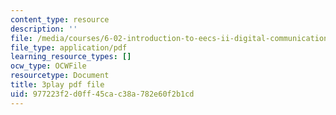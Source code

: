 ```yaml
---
content_type: resource
description: ''
file: /media/courses/6-02-introduction-to-eecs-ii-digital-communication-systems-fall-2012/977223f2d0ff45cac38a782e60f2b1cd_oIezCGjxV3A.pdf
file_type: application/pdf
learning_resource_types: []
ocw_type: OCWFile
resourcetype: Document
title: 3play pdf file
uid: 977223f2-d0ff-45ca-c38a-782e60f2b1cd
---
```

